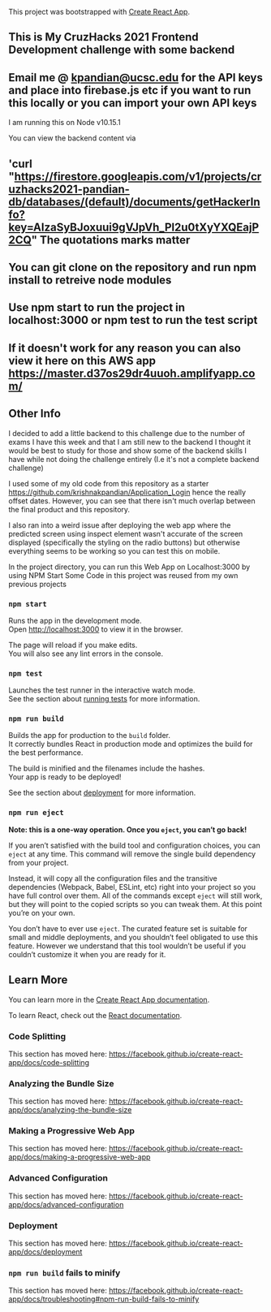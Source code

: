 This project was bootstrapped with [Create React App](https://github.com/facebook/create-react-app).

## This is My CruzHacks 2021 Frontend Development challenge with some backend
## Email me @ kpandian@ucsc.edu for the API keys and place into firebase.js etc if you want to run this locally or you can import your own API keys
I am running this on Node v10.15.1

You can view the backend content via
## 'curl "https://firestore.googleapis.com/v1/projects/cruzhacks2021-pandian-db/databases/(default)/documents/getHackerInfo?key=AIzaSyBJoxuui9gVJpVh_Pl2u0tXyYXQEajP2CQ"  The quotations marks matter

## You can git clone on the repository and run npm install to retreive node modules
## Use npm start to run the project in localhost:3000 or npm test to run the test script
## If it doesn't work for any reason you can also view it here on this AWS app https://master.d37os29dr4uuoh.amplifyapp.com/ 
## Other Info

I decided to add a little backend to this challenge due to the number of exams I have this week and that I am still new to the backend I thought it would be best to study for those and show some of the backend skills I have while not doing the challenge entirely (I.e it's not a complete backend challenge)

I used some of my old code from this repository as a starter
https://github.com/krishnakpandian/Application_Login hence the really offset dates. However, you can see that there isn't much overlap between the final product and this repository.

I also ran into a weird issue after deploying the web app where the predicted screen using inspect element wasn't accurate of the screen displayed (specifically the styling on the radio buttons) but otherwise everything seems to be working so you can test this on mobile.

In the project directory, you can run this Web App on Localhost:3000 by using NPM Start
Some Code in this project was reused from my own previous projects
### `npm start`

Runs the app in the development mode.<br />
Open [http://localhost:3000](http://localhost:3000) to view it in the browser.

The page will reload if you make edits.<br />
You will also see any lint errors in the console.

### `npm test`

Launches the test runner in the interactive watch mode.<br />
See the section about [running tests](https://facebook.github.io/create-react-app/docs/running-tests) for more information.

### `npm run build`

Builds the app for production to the `build` folder.<br />
It correctly bundles React in production mode and optimizes the build for the best performance.

The build is minified and the filenames include the hashes.<br />
Your app is ready to be deployed!

See the section about [deployment](https://facebook.github.io/create-react-app/docs/deployment) for more information.

### `npm run eject`

**Note: this is a one-way operation. Once you `eject`, you can’t go back!**

If you aren’t satisfied with the build tool and configuration choices, you can `eject` at any time. This command will remove the single build dependency from your project.

Instead, it will copy all the configuration files and the transitive dependencies (Webpack, Babel, ESLint, etc) right into your project so you have full control over them. All of the commands except `eject` will still work, but they will point to the copied scripts so you can tweak them. At this point you’re on your own.

You don’t have to ever use `eject`. The curated feature set is suitable for small and middle deployments, and you shouldn’t feel obligated to use this feature. However we understand that this tool wouldn’t be useful if you couldn’t customize it when you are ready for it.

## Learn More

You can learn more in the [Create React App documentation](https://facebook.github.io/create-react-app/docs/getting-started).

To learn React, check out the [React documentation](https://reactjs.org/).

### Code Splitting

This section has moved here: https://facebook.github.io/create-react-app/docs/code-splitting

### Analyzing the Bundle Size

This section has moved here: https://facebook.github.io/create-react-app/docs/analyzing-the-bundle-size

### Making a Progressive Web App

This section has moved here: https://facebook.github.io/create-react-app/docs/making-a-progressive-web-app

### Advanced Configuration

This section has moved here: https://facebook.github.io/create-react-app/docs/advanced-configuration

### Deployment

This section has moved here: https://facebook.github.io/create-react-app/docs/deployment

### `npm run build` fails to minify

This section has moved here: https://facebook.github.io/create-react-app/docs/troubleshooting#npm-run-build-fails-to-minify

